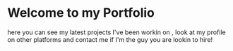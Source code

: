 # Welcome to my Portfolio
here you can see my latest projects I've been workin on , look at my profile on other platforms and contact me if I'm the guy you are lookin to hire! 
